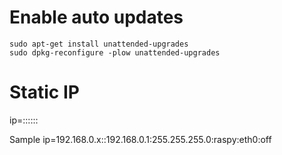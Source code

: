 # Enable auto updates
    sudo apt-get install unattended-upgrades
    sudo dpkg-reconfigure -plow unattended-upgrades
    
# Static IP
ip=<Raspi-IP>:<Netboot-Server>:<Gateway-IP>:<Subnetzmaske>:<Hostname>:<Netzwerkkarte>:<Autoconf>

Sample
ip=192.168.0.x::192.168.0.1:255.255.255.0:raspy:eth0:off
    
    
    
